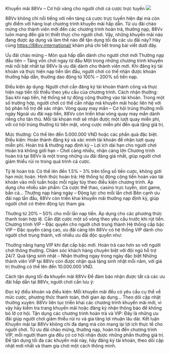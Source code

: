 Khuyến mãi 88Vv – Cơ hội vàng cho người chơi cá cược trực tuyến
![](https://g0v.hackmd.io/_uploads/BkHJ58qFkg.jpg)

88Vv không chỉ nổi tiếng với nền tảng cá cược trực tuyến hiện đại mà còn ghi điểm với hàng loạt chương trình khuyến mãi hấp dẫn. Từ ưu đãi chào mừng cho thành viên mới đến các chương trình hoàn trả, thưởng nạp, 88Vv luôn mang đến giá trị thiết thực cho người chơi. Vậy, những khuyến mãi nào đang được áp dụng và làm thế nào để tận dụng tối đa các ưu đãi này? Hãy cùng https://88vv.international/ khám phá chi tiết trong bài viết dưới đây.

Ưu đãi chào mừng – Món quà hấp dẫn dành cho người chơi mới
Thưởng nạp đầu tiên – Tăng vốn chơi ngay từ đầu
Một trong những chương trình khuyến mãi nổi bật nhất tại 88Vv là ưu đãi dành cho thành viên mới. Khi đăng ký tài khoản và thực hiện nạp tiền lần đầu, người chơi có thể nhận được khoản thưởng hấp dẫn, thường dao động từ 100% – 200% số tiền nạp.

Điều kiện áp dụng: Người chơi cần đăng ký tài khoản thành công và thực hiện nạp tiền tối thiểu theo yêu cầu của chương trình.
Cách nhận thưởng: Sau khi nạp tiền, hệ thống sẽ tự động cộng thưởng vào tài khoản. Trong một số trường hợp, người chơi có thể cần nhập mã khuyến mãi hoặc liên hệ với bộ phận hỗ trợ để xác nhận.
Vòng quay may mắn – Cơ hội trúng thưởng mỗi ngày
Ngoài ưu đãi nạp tiền, 88Vv còn triển khai vòng quay may mắn dành riêng cho tân thủ. Mỗi tài khoản mới sẽ nhận được một lượt quay miễn phí, với cơ hội trúng thưởng từ tiền mặt, vòng cược miễn phí đến quà tặng giá trị.

Mức thưởng: Có thể lên đến 5.000.000 VND hoặc các phần quà đặc biệt.
Điều kiện: Hoàn thành đăng ký và xác minh tài khoản để nhận lượt quay miễn phí.
Hoàn trả & thưởng nạp định kỳ – Lợi ích dài hạn cho người chơi
Hoàn trả không giới hạn – Chơi càng nhiều, nhận càng lớn
Chương trình hoàn trả tại 88Vv là một trong những ưu đãi đáng giá nhất, giúp người chơi giảm thiểu rủi ro trong quá trình cá cược.

Tỷ lệ hoàn trả: Có thể lên đến 1.5% – 3% trên tổng số tiền cược, không giới hạn mức hoàn.
Hình thức hoàn trả: Hệ thống tự động cộng tiền hoàn vào tài khoản vào mỗi tuần hoặc mỗi ngày tùy theo điều kiện chương trình.
Áp dụng cho nhiều sản phẩm: Cá cược thể thao, casino trực tuyến, slot game, bắn cá…
Thưởng nạp hàng ngày – Động lực cho mỗi lần chơi
Bên cạnh ưu đãi nạp lần đầu, 88Vv còn triển khai khuyến mãi thưởng nạp định kỳ, giúp người chơi có thêm động lực tham gia.

Thưởng từ 20% – 50% cho mỗi lần nạp tiền.
Áp dụng cho các phương thức thanh toán hợp lệ.
Cần đặt cược một số vòng theo yêu cầu trước khi rút tiền.
Chương trình VIP – Đặc quyền cho người chơi trung thành
Hệ thống cấp bậc VIP – Đặc quyền càng cao, ưu đãi càng lớn
88Vv có hệ thống VIP dành cho người chơi trung thành, với nhiều ưu đãi độc quyền như:

Thưởng nâng hạng VIP khi đạt cấp bậc mới.
Hoàn trả cao hơn so với người chơi thông thường.
Chăm sóc khách hàng chuyên biệt với đội ngũ hỗ trợ 24/7.
Quà tặng sinh nhật – Nhận thưởng ngay trong ngày đặc biệt
Những thành viên VIP tại 88Vv còn được nhận quà tặng sinh nhật mỗi năm, với giá trị thưởng có thể lên đến 10.000.000 VND.

Cách tận dụng tối đa khuyến mãi 88Vv
Để đảm bảo nhận được tất cả các ưu đãi hấp dẫn tại 88Vv, người chơi cần lưu ý:

Đọc kỹ điều khoản và điều kiện: Mỗi khuyến mãi đều có yêu cầu cụ thể về mức cược, phương thức thanh toán, thời gian áp dụng…
Theo dõi cập nhật thường xuyên: 88Vv liên tục triển khai các chương trình khuyến mãi mới, vì vậy hãy kiểm tra trang khuyến mãi hoặc đăng ký nhận thông báo để không bỏ lỡ cơ hội.
Tận dụng các chương trình hoàn trả và VIP: Đây là những ưu đãi giúp người chơi giảm thiểu rủi ro và gia tăng lợi nhuận lâu dài.
Kết luận
Khuyến mãi tại 88Vv không chỉ đa dạng mà còn mang lại lợi ích thực tế cho người chơi. Từ ưu đãi chào mừng, thưởng nạp, hoàn trả đến chương trình VIP, mỗi người tham gia đều có cơ hội nhận được những phần thưởng giá trị. Để tận dụng tối đa các khuyến mãi này, hãy đăng ký tài khoản, theo dõi cập nhật mới nhất và tham gia chơi một cách thông minh.